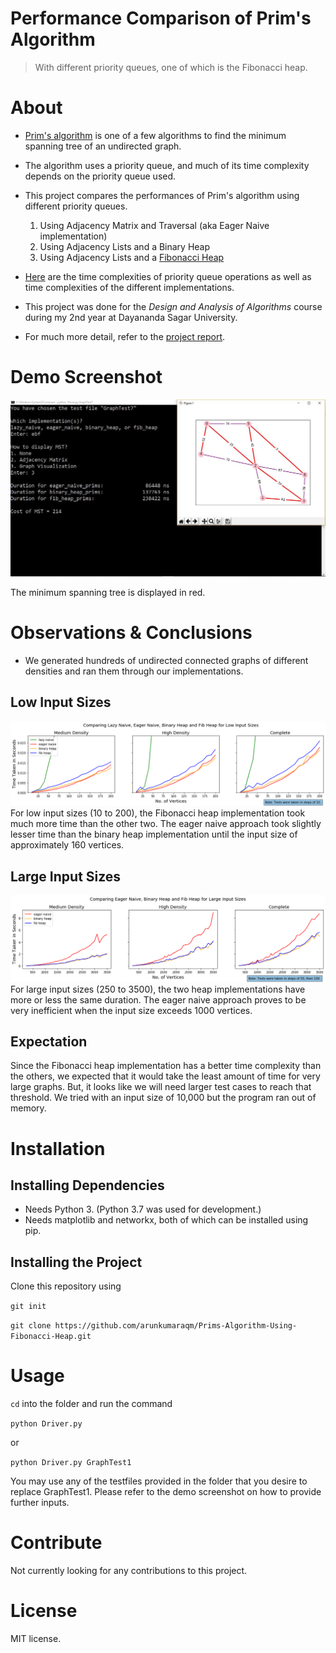 # Performance Comparison of Prim's Algorithm 
> With different priority queues, one of which is the Fibonacci heap.

# About
- [Prim's algorithm](https://en.wikipedia.org/wiki/Prim's_algorithm) is one of a few algorithms to find the minimum spanning tree of an undirected graph. 
- The algorithm uses a priority queue, and much of its time complexity depends on the priority queue used. 
- This project compares the performances of Prim's algorithm using different priority queues.

	1. Using Adjacency Matrix and Traversal (aka Eager Naive implementation)
	2. Using Adjacency Lists and a Binary Heap
	3. Using Adjacency Lists and a [Fibonacci Heap](https://brilliant.org/wiki/fibonacci-heap/)
- [Here](./Material/Time%20Complexities.jpg) are the time complexities of priority queue operations as well as time complexities of the different implementations.
- This project was done for the *Design and Analysis of Algorithms* course during my 2nd year at Dayananda Sagar University.
- For much more detail, refer to the [project report](./Material/Project%20Report.pdf).

# Demo Screenshot

![Demo Screenshot](./Material/Output%20Screenshot%202.JPG)

The minimum spanning tree is displayed in red.

# Observations & Conclusions
- We generated hundreds of undirected connected graphs of different densities and ran them through our implementations.

## Low Input Sizes
![](./Tests/Performance%20Comparison%20-%20Low%20Input%20Sizes%20Plot.png)
For low input sizes (10 to 200), the Fibonacci heap implementation took much more time than the other two. The eager naive approach took slightly lesser time than the binary heap implementation until the input size of approximately 160 vertices.

## Large Input Sizes
![](./Tests/Performance%20Comparison%20-%20Large%20Input%20Sizes%20Plot.png)
For large input sizes (250 to 3500), the two heap implementations have more or less the same duration. The eager naive approach proves to be very inefficient when the input size exceeds 1000 vertices.

## Expectation
Since the Fibonacci heap implementation has a better time complexity than the others, we expected that it would take the least amount of time for very large graphs. But, it looks like we will need larger test cases to reach that threshold. We tried with an input size of 10,000 but the program ran out of memory.

# Installation

## Installing Dependencies
- Needs Python 3. (Python 3.7 was used for development.)
- Needs matplotlib and networkx, both of which can be installed using pip.

## Installing the Project
Clone this repository using

```git init```


```git clone https://github.com/arunkumaraqm/Prims-Algorithm-Using-Fibonacci-Heap.git```

# Usage

`cd` into the folder and run the command

```python Driver.py```

or

```python Driver.py GraphTest1```

You may use any of the testfiles provided in the folder that you desire to replace GraphTest1. Please refer to the demo screenshot on how to provide further inputs.

# Contribute

Not currently looking for any contributions to this project.

# License

MIT license.
